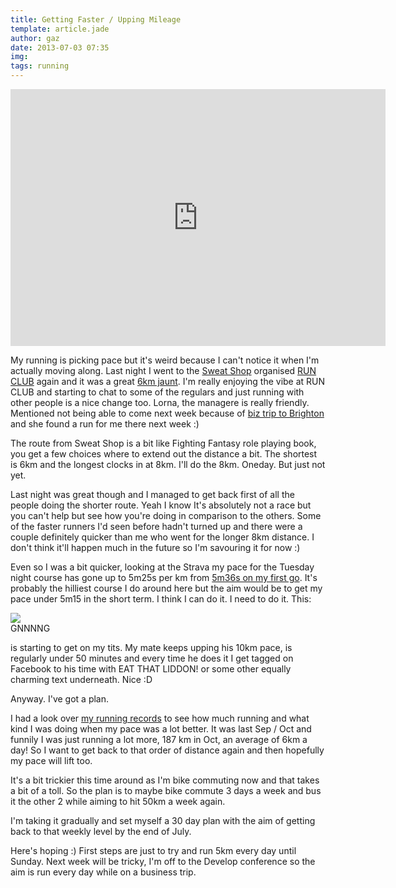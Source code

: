 ```yaml
---
title: Getting Faster / Upping Mileage
template: article.jade
author: gaz
date: 2013-07-03 07:35
img: 
tags: running
---
```


[sweatshop]: http://www.sweatshop.co.uk/stores/dundee.html
[runclub]: https://www.facebook.com/dundee.swesasasaatshop
[lastrun]: http://app.strava.com/activities/61238003/overview
[thisrun]: http://app.strava.com/activities/64287140
[records]: http://runkeeper.com/user/gazliddon/fitnessReports/running/view
[dev]: http://www.developconference.com/

<iframe height='411' width='600' frameborder='0' allowtransparency='true' scrolling='no' src='http://app.strava.com/activities/64287140/embed/9f0008b5faa18ed82375d2a0543faa6c61af1e83'></iframe>

My running is picking pace but it's weird because I can't notice it when I'm actually moving along. Last night I went to the [Sweat Shop][sweatshop] organised [RUN CLUB][runclub] again and it was a great [6km jaunt][thisrun]. I'm really enjoying the vibe at RUN CLUB and starting to chat to some of the regulars and just running with other people is a nice change too. Lorna, the managere is really friendly. Mentioned not being able to come next week because of [biz trip to Brighton][dev] and she found a run for me there next week :)

The route from Sweat Shop is a bit like Fighting Fantasy role playing book, you get a few choices where to extend out the distance a bit. The shortest is 6km and the longest clocks in at 8km. I'll do the 8km. Oneday. But just not yet.

Last night was great though and I managed to get back first of all the people doing the shorter route. Yeah I know It's absolutely not a race but you can't help but see how you're doing in comparison to the others. Some of the faster runners I'd seen before hadn't turned up and there were a couple definitely quicker than me who went for the longer 8km distance. I don't think it'll happen much in the future so I'm savouring it for now :)

Even so I was a bit quicker, looking at the Strava my pace for the Tuesday night course has gone up to 5m25s per km from [5m36s on my first go][lastrun]. It's probably the hilliest course I do around here but the aim would be to get my pace under 5m15 in the short term. I think I can do it. I need to do it. This:

<div class='middle'>
<img src='/misc/img/beckwith.jpg'>
<div> GNNNNG </div>
</div>

is starting to get on my tits. My mate keeps upping his 10km pace, is regularly under 50 minutes and every time he does it I get tagged on Facebook to his time with EAT THAT LIDDON! or some other equally charming text underneath. Nice :D


Anyway. I've got a plan.

I had a look over [my running records][records] to see how much running and what kind I was doing when my pace was a lot better. It was last Sep / Oct and funnily I was just running a lot more, 187 km in Oct, an average of 6km a day! So I want to get back to that order of distance again and then hopefully my pace will lift too.

It's a bit trickier this time around as I'm bike commuting now and that takes a bit of a toll. So the plan is to maybe bike commute 3 days a week and bus it the other 2 while aiming to hit 50km a week again.

I'm taking it gradually and set myself a 30 day plan with the aim of getting back to that weekly level by the end of July.

Here's hoping :) First steps are just to try and run 5km every day until Sunday. Next week will be tricky, I'm off to the Develop conference so the aim is run every day while on a business trip.
